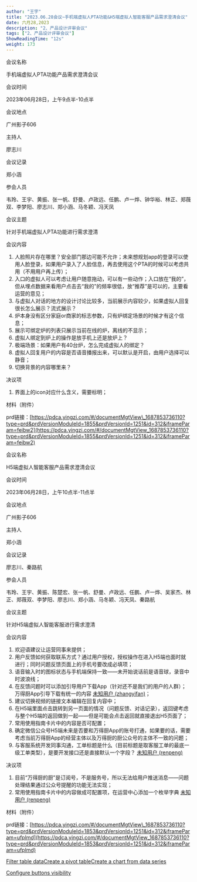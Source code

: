 ```yaml
---
author: "王宇"
title: "2023.06.28会议~手机端虚拟人PTA功能&H5端虚拟人智能客服产品需求澄清会议"
date: 六月28,2023
description: "2、产品设计评审会议"
tags: ["2、产品设计评审会议"]
ShowReadingTime: "12s"
weight: 173
---
```

会议名称

手机端虚拟人PTA功能产品需求澄清会议

会议时间

2023年06月28日，上午9点半-10点半

会议地点

广州影子606

主持人

廖志川

会议记录

郑小涵

参会人员

韦玲、王宇、黄振、张一帆、舒曼、卢政远、任鹏、卢一烨、钟华裕、林正、郑薇双、李梦阳、廖志川、郑小涵、马冬颖、冯天凤

会议主题

针对手机端虚拟人PTA功能进行需求澄清

会议内容

1.  人脸照片存在哪里？安全部门那边可能不允许；未来想规划app的登录可以使用人脸登录，如果用户录入了人脸信息，再去使用这个PTA的时候可以考虑共用（不用用户再上传）；
2.  入口的虚拟人可以考虑让用户随意拖动，可以有一些动作；入口放在“我的”，但从埋点数据来看用户点击去“我的”的频率很低，放“推荐”是可以的，主要看运营的意见；
3.  与虚拟人对话的地方的设计讨论比较多，当前展示内容较少，如果虚拟人回复很长怎么展示？流式展示？
4.  炉本身没有区分家庭or商家的标志参数，只有炉绑定场景的时候才有这个信息；
5.  展示可绑定炉的列表只展示当前在线的炉，离线的不显示；
6.  虚拟人绑定到炉上的操作是放手机上还是放炉上？
7.  极端场景：如果用户有40台炉，怎么完成虚拟人的绑定？
8.  虚拟人回复用户的内容是否语音播报出来，可以默认是开启，由用户选择可以静音；
9.  切换背景的内容哪里来？

决议项

1.  界面上的icon对应什么含义，需要标明；

材料（附件）

prd链接：[https://pdca.yingzi.com/#/documentMgtView\_1687853736110?type=prd&prdVersionModuleId=1855&prdVersionId=1251&id=312&iframeParam=feibw2](https://pdca.yingzi.com/#/documentMgtView_1687853736110?type=prd&prdVersionModuleId=1855&prdVersionId=1251&id=312&iframeParam=feibw2)

会议名称

H5端虚拟人智能客服产品需求澄清会议

会议时间

2023年06月28日，上午10点半-11点半

会议地点

广州影子606

主持人

郑小涵

会议记录

廖志川、秦路航

参会人员

韦玲、王宇、黄振、陈楚宏、张一帆、舒曼、卢政远、任鹏、卢一烨、吴家杰、林正、郑薇双、李梦阳、廖志川、郑小涵、马冬颖、冯天凤、秦路航

会议主题

针对H5端虚拟人智能客服进行需求澄清

会议内容

1.  欢迎语建议让运营同事来提供；
2.  用户反馈如何获取联系方式？通过用户授权，授权操作在进入H5端也面时就进行；同时问题反馈页面上的手机号要改成必填项；
3.  语音输入时的图标状态与手机端保持一致——未开始说话前是语音球，录音中时波浪线；
4.  在反馈问题时可以添加引导用户下载App（针对还不是我们的用户的人群）；万得厨App引导下载有统一的内容 [未知用户 (zhangyifan)](/display/~zhangyifan)；
5.  建议切换视频的链接文本编辑在回复内容中；
6.  在H5端里面点击跳转到另一页面的情况（问题反馈、对话记录），返回键考虑与整个H5端的返回做到一起——但是可能会点击返回就直接退出H5页面了；
7.  常用使用指南卡片中的内容是否可配置；
8.  确定微信公众号H5端未来是否要和万得厨App的账号打通，如果要的话，需要考虑当前万得厨App的经营主体以及万得厨的厨公众号的主体不一致的问题；
9.  与客服系统开发同事沟通，工单标题是什么（目前标题是取客服工单的最底一级工单类型），是要开发接口还是直接默认一个字段？ [未知用户 (renpeng)](/display/~renpeng)

决议项

1.  目前“万得厨的厨”是订阅号，不是服务号，所以无法给用户推送消息——问题处理结果通过公众号提醒的功能无法实现；
2.  常用使用指南卡片中的内容做成可配置项，在运营中心添加一个枚举字典 [未知用户 (renpeng)](/display/~renpeng)

材料（附件）

prd链接：[https://pdca.yingzi.com/#/documentMgtView\_1687853736110?type=prd&prdVersionModuleId=1853&prdVersionId=1251&id=312&iframeParam=ufplmd](https://pdca.yingzi.com/#/documentMgtView_1687853736110?type=prd&prdVersionModuleId=1853&prdVersionId=1251&id=312&iframeParam=ufplmd)

[Filter table data](#)[Create a pivot table](#)[Create a chart from data series](#)

[Configure buttons visibility](/users/tfac-settings.action)